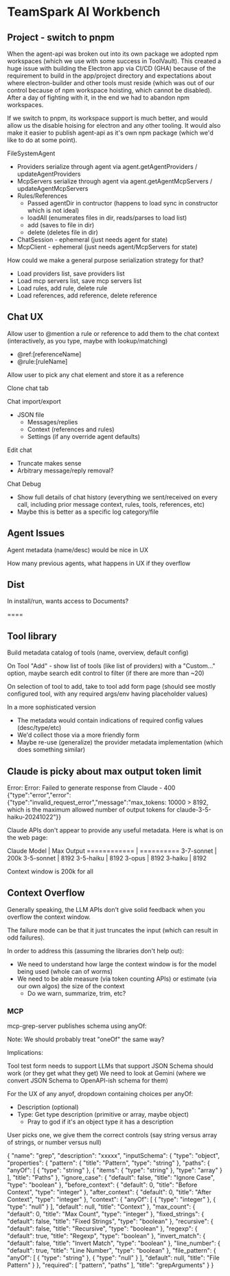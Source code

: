 # TeamSpark AI Workbench

## Project - switch to pnpm 

When the agent-api was broken out into its own package we adopted npm workspaces (which we use with some success in ToolVault).
This created a huge issue with building the Electron app via CI/CD (GHA) because of the requirement to build in the app/project
directory and expectations about where electron-builder and other tools must reside (which was out of our control because of
npm workspace hoisting, which cannot be disabled).  After a day of fighting with it, in the end we had to abandon npm workspaces.

If we switch to pnpm, its workspace support is much better, and would allow us the disable hoising for electron and any other
tooling.  It would also make it easier to publish agent-api as it's own npm package (which we'd like to do at some point).

FileSystemAgent

- Providers serialize through agent via agent.getAgentProviders / updateAgentProviders
- McpServers serialize through agent via agent.getAgentMcpServers / updateAgentMcpServers
- Rules/References
  - Passed agentDir in contructor (happens to load sync in constructor which is not ideal)
  - loadAll (enumerates files in dir, reads/parses to load list)
  - add (saves to file in dir)
  - delete (deletes file in dir)
- ChatSession - ephemeral (just needs agent for state)
- McpClient - ephemeral (just needs agent/McpServers for state)

How could we make a general purpose serialization strategy for that?
- Load providers list, save providers list
- Load mcp servers list, save mcp servers list
- Load rules, add rule, delete rule
- Load references, add reference, delete reference

## Chat UX

Allow user to @mention a rule or reference to add them to the chat context (interactively, as you type, maybe with lookup/matching)
- @ref:[referenceName]
- @rule:[ruleName]

Allow user to pick any chat element and store it as a reference

Clone chat tab

Chat import/export
- JSON file
  - Messages/replies
  - Context (references and rules)
  - Settings (if any override agent defaults)

Edit chat
- Truncate makes sense
- Arbitrary message/reply removal?

Chat Debug
- Show full details of chat history (everything we sent/received on every call, including prior message context, rules, tools, references, etc)
- Maybe this is better as a specific log category/file

## Agent Issues

Agent metadata (name/desc) would be nice in UX

How many previous agents, what happens in UX if they overflow

## Dist

In install/run, wants access to Documents?

====

## Tool library

Build metadata catalog of tools (name, overview, default config)

On Tool "Add" - show list of tools (like list of providers) with a "Custom..." option, maybe search edit control to filter (if there are more than ~20)

On selection of tool to add, take to tool add form page (should see mostly configured tool, with any required args/env having placeholder values)

In a more sophisticated version
- The metadata would contain indications of required config values (desc/type/etc)
- We'd collect those via a more friendly form
- Maybe re-use (generalize) the provider metadata implementation (which does something similar)

## Claude is picky about max output token limit

Error: Error: Failed to generate response from Claude - 400 {"type":"error","error":{"type":"invalid_request_error","message":"max_tokens: 10000 > 8192, which is the maximum allowed number of output tokens for claude-3-5-haiku-20241022"}}

Claude APIs don't appear to provide any useful metadata.  Here is what is on the web page:

Claude Model |  Max Output
============ | ==========
3-7-sonnet   |   200k
3-5-sonnet   |   8192
3-5-haiku    |   8192
3-opus       |   8192
3-haiku      |   8192

Context window is 200k for all

## Context Overflow

Generally speaking, the LLM APIs don't give solid feedback when you overflow the context window.

The failure mode can be that it just truncates the input (which can result in odd failures).

In order to address this (assuming the libraries don't help out):
- We need to understand how large the context window is for the model being used (whole can of worms)
- We need to be able measure (via token counting APIs) or estimate (via our own algos) the size of the context
  - Do we warn, summarize, trim, etc?

### MCP

mcp-grep-server publishes schema using anyOf:

Note: We should probably treat "oneOf" the same way?

Implications:

Tool test form needs to support
LLMs that support JSON Schema should work (or they get what they get)
We need to look at Gemini (where we convert JSON Schema to OpenAPI-ish schema for them)

For the UX of any anyof, dropdown containing choices per anyOf:
- Description (optional)
- Type: Get type description (primitive or array, maybe object)
  - Pray to god if it's an object type it has a description

User picks one, we give them the correct controls (say string versus array of strings, or number versus null)

{
  "name": "grep",
  "description": "xxxxx",
  "inputSchema": {
    "type": "object",
    "properties": {
      "pattern": {
        "title": "Pattern",
        "type": "string"
      },
      "paths": {
        "anyOf": [
          {
            "type": "string"
          },
          {
            "items": {
              "type": "string"
            },
            "type": "array"
          }
        ],
        "title": "Paths"
      },
      "ignore_case": {
        "default": false,
        "title": "Ignore Case",
        "type": "boolean"
      },
      "before_context": {
        "default": 0,
        "title": "Before Context",
        "type": "integer"
      },
      "after_context": {
        "default": 0,
        "title": "After Context",
        "type": "integer"
      },
      "context": {
        "anyOf": [
          {
            "type": "integer"
          },
          {
            "type": "null"
          }
        ],
        "default": null,
        "title": "Context"
      },
      "max_count": {
        "default": 0,
        "title": "Max Count",
        "type": "integer"
      },
      "fixed_strings": {
        "default": false,
        "title": "Fixed Strings",
        "type": "boolean"
      },
      "recursive": {
        "default": false,
        "title": "Recursive",
        "type": "boolean"
      },
      "regexp": {
        "default": true,
        "title": "Regexp",
        "type": "boolean"
      },
      "invert_match": {
        "default": false,
        "title": "Invert Match",
        "type": "boolean"
      },
      "line_number": {
        "default": true,
        "title": "Line Number",
        "type": "boolean"
      },
      "file_pattern": {
        "anyOf": [
          {
            "type": "string"
          },
          {
            "type": "null"
          }
        ],
        "default": null,
        "title": "File Pattern"
      }
    },
    "required": [
      "pattern",
      "paths"
    ],
    "title": "grepArguments"
  }
}





